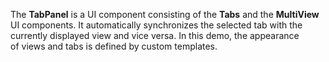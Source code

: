 The **TabPanel** is&nbsp;a&nbsp;UI component consisting of&nbsp;the **Tabs** and the **MultiView** UI components. It&nbsp;automatically synchronizes the selected tab with the currently displayed view and vice versa. In&nbsp;this demo, the appearance of&nbsp;views and tabs is&nbsp;defined by&nbsp;custom templates.